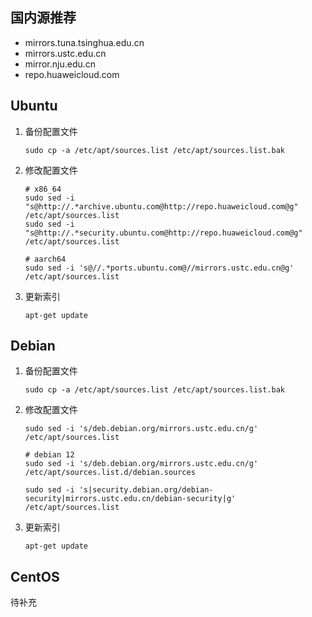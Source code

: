 

## 国内源推荐

- mirrors.tuna.tsinghua.edu.cn
- mirrors.ustc.edu.cn
- mirror.nju.edu.cn
- repo.huaweicloud.com



## Ubuntu

1. 备份配置文件

   ```shell
   sudo cp -a /etc/apt/sources.list /etc/apt/sources.list.bak
   ```

2. 修改配置文件

   ```shell
   # x86_64
   sudo sed -i "s@http://.*archive.ubuntu.com@http://repo.huaweicloud.com@g" /etc/apt/sources.list
   sudo sed -i "s@http://.*security.ubuntu.com@http://repo.huaweicloud.com@g" /etc/apt/sources.list
   
   # aarch64
   sudo sed -i 's@//.*ports.ubuntu.com@//mirrors.ustc.edu.cn@g' /etc/apt/sources.list
   ```

3. 更新索引

   ```shell
   apt-get update
   ```

## Debian

1. 备份配置文件

   ```shell
   sudo cp -a /etc/apt/sources.list /etc/apt/sources.list.bak
   ```

2. 修改配置文件

   ```shell
   sudo sed -i 's/deb.debian.org/mirrors.ustc.edu.cn/g' /etc/apt/sources.list
   
   # debian 12
   sudo sed -i 's/deb.debian.org/mirrors.ustc.edu.cn/g' /etc/apt/sources.list.d/debian.sources
   
   sudo sed -i 's|security.debian.org/debian-security|mirrors.ustc.edu.cn/debian-security|g' /etc/apt/sources.list
   
   ```

3. 更新索引

   ```shell
   apt-get update
   ```

## CentOS

待补充





